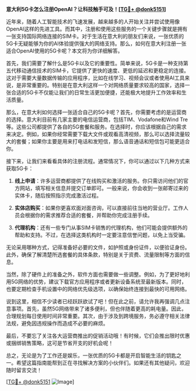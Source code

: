 **意大利5G卡怎么注册OpenAI？让科技触手可及！[[TG💪+ @donk5151](https://t.me/s/donk5151)]**

近年来，随着人工智能技术的飞速发展，越来越多的人开始关注并尝试使用像OpenAI这样的先进工具。而其中，注册和使用这些服务的一个关键步骤就是拥有一张支持国际网络连接的SIM卡。对于生活在意大利的朋友们来说，一张优质的5G卡无疑能够为你的AI体验提供强大的网络支持。那么，如何在意大利注册一张适合OpenAI使用的5G卡呢？本文将为你详细解答。

首先，我们需要了解什么是5G卡以及它的重要性。简单来说，5G卡是一种支持第五代移动通信技术的SIM卡，它提供了更快的速度、更低的延迟和更稳定的连接。这对于需要大量数据传输的应用程序，比如在线学习、视频会议或者使用AI工具来说，是非常重要的。特别是在意大利这样一个对网络质量要求较高的国家，选择一张合适的5G卡不仅能让我们的日常生活更加便捷，还能极大地提升工作效率和生活质量。

那么，在意大利如何选择一张适合自己的5G卡呢？首先，你需要考虑的是运营商的选择。意大利目前有几家主要的电信运营商，包括TIM、Vodafone和Wind Tre等。这些公司都提供了各自的5G套餐和服务。在选择时，你应该根据自己的需求来决定。例如，如果你经常需要下载大文件或观看高清视频，那么可以选择流量较大的套餐；如果你主要是用来打电话和发短信，那么语音通话和短信包可能更适合你。

接下来，让我们来看看具体的注册流程。通常情况下，你可以通过以下几种方式来获取5G卡：

1. **线上申请**：许多运营商都提供了在线购买和激活的服务。你只需访问他们的官方网站，填写相关信息并提交订单即可。一般来说，你会收到一张邮寄过来的实体卡，随后按照指示完成激活过程。

2. **实体店购买**：如果你更喜欢面对面咨询，可以直接前往当地的营业厅。工作人员会根据你的需求推荐合适的套餐，并帮助你完成注册手续。

3. **代理机构**：还有一些专门从事SIM卡销售的代理机构，他们可能会提供额外的帮助和支持。不过，在选择这类机构时一定要注意信誉问题，以免上当受骗。

无论采用哪种方式，记得准备好必要的文件，如护照或身份证件，以便验证身份。此外，确保了解清楚所选套餐的具体条款，特别是关于资费、流量限制等方面的信息。

当然，除了硬件上的准备之外，软件方面也需要做一些调整。例如，为了更好地利用5G网络的优势，建议下载官方应用程序或者更新设备系统至最新版本。同时，也要定期检查手机设置中的网络优先级选项，以确保始终连接到最快的可用网络。

说到这里，相信不少读者已经跃跃欲试了吧！但在此之前，请允许我再强调几点注意事项。首先，虽然5G网络带来了诸多便利，但也伴随着更高的耗电量。因此，合理规划每日使用时间非常重要。其次，由于涉及到跨境服务，务必遵守相关法律法规，避免因违规操作而造成不必要的麻烦。

最后，不要忘了关注各大运营商推出的促销活动哦！有时候，它们会推出限时优惠或捆绑销售策略，这可是节省开支的好机会呢！

总之，无论是为了工作还是娱乐，一张优质的5G卡都是开启智能生活的钥匙之一。希望这篇指南能帮到正在寻找解决方案的小伙伴们。如果还有其他疑问，欢迎随时留言交流！

[[TG💪+ @donk5151](https://t.me/s/donk5151) ![Image](https://i.postimg.cc/rwNCRYN7/Snipaste-2025-04-30-17-27-05.png)]